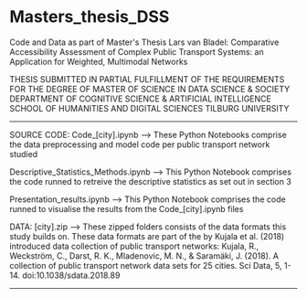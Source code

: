 # Masters_thesis_DSS

Code and Data as part of Master's Thesis Lars van Bladel:
Comparative Accessibility Assessment of Complex Public Transport Systems: an Application for Weighted, Multimodal Networks

THESIS SUBMITTED IN PARTIAL FULFILLMENT
OF THE REQUIREMENTS FOR THE DEGREE OF 
MASTER OF SCIENCE IN DATA SCIENCE & SOCIETY 
DEPARTMENT OF COGNITIVE SCIENCE & ARTIFICIAL INTELLIGENCE 
SCHOOL OF HUMANITIES AND DIGITAL SCIENCES 
TILBURG UNIVERSITY

______________________________________________
SOURCE CODE:
Code_[city].ipynb --> These Python Notebooks comprise the data preprocessing and model code per public transport network studied

Descriptive_Statistics_Methods.ipynb --> This Python Notebook comprises the code runned
  to retreive the descriptive statistics as set out in section 3

Presentation_results.ipynb --> This Python Notebook comprises the code runned to visualise
  the results from the Code_[city].ipynb files 

DATA:
[city].zip --> These zipped folders consists of the data formats this study builds on. These data formats
  are part of the by Kujala et al. (2018) introduced data collection of public transport networks:
  Kujala, R., Weckström, C., Darst, R. K., Mladenovic, M. N., & Saramäki, J. (2018). A collection of public transport 
  network data sets for 25 cities. Sci Data, 5, 1-14. doi:10.1038/sdata.2018.89
______________________________________________

